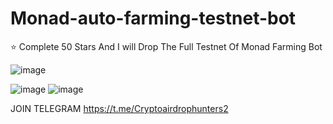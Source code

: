 # Monad-auto-farming-testnet-bot
⭐ Complete 50 Stars And I will Drop The Full Testnet Of Monad Farming Bot

![image](https://github.com/user-attachments/assets/96338a25-e66e-4690-8a41-8adaddb85b21)

![image](https://github.com/user-attachments/assets/0e07f10e-47a4-44f8-bca3-9949d40da4ba)
![image](https://github.com/user-attachments/assets/59669907-45b9-4a32-a2a7-f6032a7d71a5)




JOIN TELEGRAM  https://t.me/Cryptoairdrophunters2
